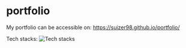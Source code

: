 # portfolio

My portfolio can be accessible on:
https://suizer98.github.io/portfolio/

Tech stacks:
![Tech stacks](https://skillicons.dev/icons?i=vite,react,ts,tailwind,css,html,github,githubactions)
